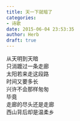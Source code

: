 ```yaml
---  
title: 天一下就暗了  
categories:  
- 诗歌  
date: 2015-06-04 23:53:35  
author: Herb  
draft: true
---  
```

从天明到天暗  
只消踱过一条走廊  
太阳若来走这段路  
时间又要多长  
兴许不会那样匆匆  
毕竟  
走廊的尽头还是走廊  
西山背后却是温柔乡